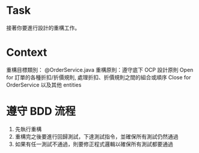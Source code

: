 # Task

接著你要進行設計的重構工作。

# Context

重構目標類別： @OrderService.java
重構原則：遵守底下 OCP 設計原則
Open for 訂單的各種折扣/折價規則, 處理折扣、折價規則之間的組合或順序
Close for OrderService 以及其他 entities

# 遵守 BDD 流程

1. 先執行重構
2. 重構完之後要進行回歸測試，下達測試指令，並確保所有測試仍然通過
3. 如果有任一測試不通過，則要修正程式邏輯以確保所有測試都要通過
